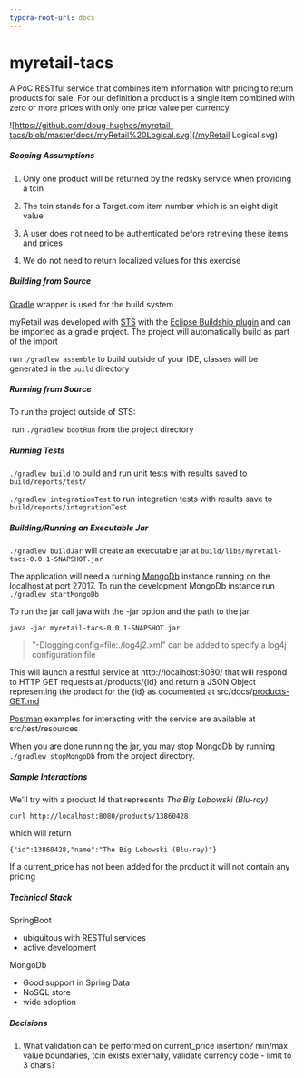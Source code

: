 ```yaml
---
typora-root-url: docs
---
```


# myretail-tacs
A PoC RESTful service that combines item information with pricing to return products for sale. For our definition a product is a single item combined with zero or more prices with only one price value per currency.

![https://github.com/doug-hughes/myretail-tacs/blob/master/docs/myRetail%20Logical.svg](/myRetail Logical.svg)

##### Scoping Assumptions

1. Only one product will be returned by the redsky service when providing a tcin

2. The tcin stands for a Target.com item number which is an eight digit value

3. A user does not need to be authenticated before retrieving these items and prices

4. We do not need to return localized values for this exercise


##### Building from Source

[Gradle](https://gradle.org/) wrapper is used for the build system

myRetail was developed with [STS](https://spring.io/tools/sts) with the [Eclipse Buildship plugin](https://www.google.com/url?sa=t&rct=j&q=&esrc=s&source=web&cd=1&cad=rja&uact=8&ved=2ahUKEwjKz4G12MnmAhWSFTQIHfoABc8QFjAAegQIChAC&url=https%3A%2F%2Fprojects.eclipse.org%2Fprojects%2Ftools.buildship&usg=AOvVaw3w79u_pTg-smfQ0zfK5PIN) and can be imported as a gradle project. The project will automatically build as part of the import

run .`/gradlew assemble` to build outside of your IDE, classes will be generated in the `build` directory

##### Running from Source

To run the project outside of STS:

​	run `./gradlew bootRun` from the project directory

##### Running Tests

`./gradlew build` to build and run unit tests with results saved to `build/reports/test/`

`./gradlew integrationTest` to run integration tests with results save to `build/reports/integrationTest`

##### Building/Running an Executable Jar

`./gradlew buildJar` will create an executable jar at `build/libs/myretail-tacs-0.0.1-SNAPSHOT.jar`

The application will need a running [MongoDb](https://www.google.com/aclk?sa=l&ai=DChcSEwii1KyT1OPmAhUUq-wKHW8DA7IYABAAGgJwag&sig=AOD64_0LyvvA3ePBXBi4ZQ0SG1o2LFZcrw&rct=j&q=&ved=2ahUKEwiqtqWT1OPmAhW-GDQIHSxNAJgQ0Qx6BAgKEAE&adurl=) instance running on the localhost at port 27017. To run the development MongoDb instance run `./gradlew startMongoDb`

To run the jar call java with the -jar option and the path to the jar.

`java -jar myretail-tacs-0.0.1-SNAPSHOT.jar`

> "-Dlogging.config=file:./log4j2.xml" can be added to specify a log4j configuration file

This will launch a restful service at http://localhost:8080/ that will respond to HTTP GET requests at /products/{id} and return a JSON Object representing the product for the {id} as documented at src/docs/[products-GET.md](https://github.com/doug-hughes/myretail-tacs/blob/master/src/doc/products-GET.md) 

[Postman](https://www.google.com/url?sa=t&rct=j&q=&esrc=s&source=web&cd=1&cad=rja&uact=8&ved=2ahUKEwjl3cTxz-PmAhX1NX0KHe6XC0gQFjAAegQIFRAC&url=https%3A%2F%2Fwww.getpostman.com%2F&usg=AOvVaw1vWzpwzQOHi5ErKZnywLDR) examples for interacting with the service are available at src/test/resources

When you are done running the jar, you may stop MongoDb by running `./gradlew stopMongoDb` from the project directory.

##### Sample Interactions

We'll try with a product Id that represents *The Big Lebowski (Blu-ray)*

```
curl http://localhost:8080/products/13860428
```

which will return

```
{"id":13860428,"name":"The Big Lebowski (Blu-ray)"}
```

If a current_price has not been added for the product it will not contain any pricing

##### Technical Stack

SpringBoot

- ubiquitous with RESTful services
- active development

MongoDb

- Good support in Spring Data
- NoSQL store
- wide adoption

##### Decisions

1. What validation can be performed on current_price insertion? min/max value boundaries, tcin exists externally, validate currency code - limit to 3 chars?